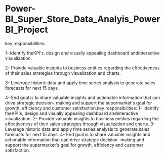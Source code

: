 # Power-BI_Super_Store_Data_Analyis_Power BI_Project

key responsibilities:

1- Identify theKPI's, design and visually appealing dashboard andinteractive visualization.

2- Provide valuable insights to business entities regarding the effectiveness of their sales strategies through visualization and charts.

3- Leverage historic data and apply time series analysis to generate sales forecasts for next 15 days.

4- End goal is to share valuable insights and actionable information that can drive strategic decision- making and support the supermarket's goal for growth, efficiency and customer satisfaction.key responsibilities: 1- Identify theKPI's, design and visually appealing dashboard andinteractive visualization. 2- Provide valuable insights to business entities regarding the effectiveness of their sales strategies through visualization and charts. 3- Leverage historic data and apply time series analysis to generate sales forecasts for next 15 days. 4- End goal is to share valuable insights and actionable information that can drive strategic decision- making and support the supermarket's goal for growth, efficiency and customer satisfaction.
